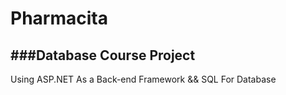 # Pharmacita
###Database Course Project
---
Using ASP.NET As a Back-end Framework && SQL For Database
